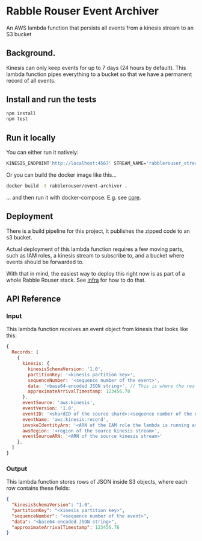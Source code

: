 # Rabble Rouser Event Archiver

An AWS lambda function that persists all events from a kinesis stream to an S3 bucket

## Background.
Kinesis can only keep events for up to 7 days (24 hours by default). This lambda function pipes everything to a bucket
so that we have a permanent record of all events.

## Install and run the tests
```sh
npm install
npm test
```

## Run it locally
You can either run it natively:

```sh
KINESIS_ENDPOINT'http://localhost:4567' STREAM_NAME='rabblerouser_stream' npm start
```

Or you can build the docker image like this...
```sh
docker build -t rabblerouser/event-archiver .
```

... and then run it with docker-compose. E.g. see [core](https://github.com/rabblerouser/core).

## Deployment
There is a build pipeline for this project, it publishes the zipped code to an s3 bucket.

Actual deployment of this lambda function requires a few moving parts, such as IAM roles, a kinesis stream to subscribe
to, and a bucket where events should be forwarded to.

With that in mind, the easiest way to deploy this right now is as part of a whole Rabble Rouser stack. See
[infra](https://github.com/rabblerouser/infra) for how to do that.

## API Reference

### Input

This lambda function receives an event object from kinesis that looks like this:

```js
{
  Records: [
    {
      kinesis: {
        kinesisSchemaVersion: '1.0',
        partitionKey: '<kinesis partition key>',
        sequenceNumber: '<sequence number of the event>',
        data: '<base64-encoded JSON string>', // This is where the real payload data is
        approximateArrivalTimestamp: 123456.78
      },
      eventSource: 'aws:kinesis',
      eventVersion: '1.0',
      eventID: '<shardID of the source shard>:<sequence number of the event>',
      eventName: 'aws:kinesis:record',
      invokeIdentityArn: '<ARN of the IAM role the lambda is running as>',
      awsRegion: '<region of the source kinesis stream>',
      eventSourceARN: '<ARN of the source kinesis stream>'
    },
  ]
}
```

### Output

This lambda function stores rows of JSON inside S3 objects, where each row contains these fields:

```json
{
  "kinesisSchemaVersion": "1.0",
  "partitionKey": "<kinesis partition key>",
  "sequenceNumber": "<sequence number of the event>",
  "data": "<base64-encoded JSON string>",
  "approximateArrivalTimestamp": 123456.78
}
```
